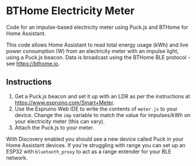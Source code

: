 # BTHome Electricity Meter
Code for an impulse-based electricity meter using Puck.js and BTHome for Home Assistant.

This code allows Home Assistant to read total energy usage (kWh) and live power consumption (W) from an electricity meter with an impulse light, using a Puck.js beacon.
Data is broadcast using the BTHome BLE protocol - see https://bthome.io.

## Instructions

1. Get a Puck.js beacon and set it up with an LDR as per the instructions at https://www.espruino.com/Smart+Meter.
2. Use the Espruino Web IDE to write the contents of `meter.js` to your device. Change the `imp` variable to match the value for impulses/kWh on your electricity meter (this can vary).
3. Attach the Puck.js to your meter.

With Discovery enabled you should see a new device called Puck in your Home Assistant devices. If you're struggling with range you can set up an ESP32 with `bluetooth_proxy` to act as a range extender for your BLE network.
